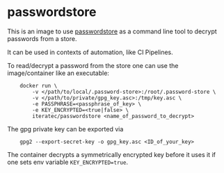# passwordstore

This is an image to use [passwordstore](https://www.passwordstore.org) as a command line tool to decrypt passwords from a store.

It can be used in contexts of automation, like CI Pipelines.

To read/decrypt a password from the store one can use the image/container like an executable:

        docker run \
            -v </path/to/local/.password-store>:/root/.password-store \
            -v </path/to/private/gpg_key.asc>:/tmp/key.asc \
            -e PASSPHRASE=<passphrase_of_key> \
            -e KEY_ENCRYPTED=<true|false> \
            iteratec/passwordstore <name_of_password_to_decrypt>

The gpg private key can be exported via

        gpg2 --export-secret-key -o gpg_key.asc <ID_of_your_key>

The container decrypts a symmetrically encrypted key before it uses it if one sets env variable `KEY_ENCRYPTED=true`.